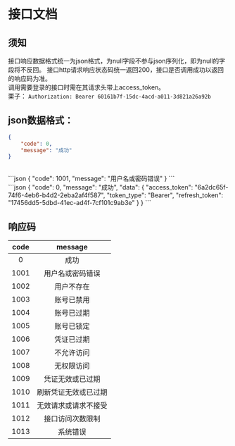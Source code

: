 # 接口文档

## 须知

接口响应数据格式统一为json格式，为null字段不参与json序列化，即为null的字段将不反回。
接口http请求响应状态码统一返回200，接口是否调用成功以返回的响应码为准。
<br>
调用需要登录的接口时需在其请求头带上access_token。
<br>
栗子：
`Authorization: Bearer 60161b7f-15dc-4acd-a011-3d821a26a92b`
<br>
## json数据格式：

```json
{  
	"code": 0,  
	"message": "成功"
}
```
<br>
```json
{  
	"code": 1001, 
	"message": "用户名或密码错误"
}
```
<br>
```json
{  
	"code": 0,  
	"message": "成功",  
	"data": 
	{    
		"access_token": "6a2dc65f-74f6-4eb6-b4d2-2eba2af4f587",
		"token_type": "Bearer",
		"refresh_token": "17456dd5-5dbd-41ec-ad4f-7cf101c9ab3e"  
	}
}
```

## 响应码

|code		|message   		    |
|:----: 	|:----:             |
|0   		|成功		        |
|1001		|用户名或密码错误		|
|1002		|用户不存在			|
|1003		|账号已禁用			|
|1004		|账号已过期			|
|1005		|账号已锁定			|
|1006		|凭证已过期			|
|1007		|不允许访问			|
|1008		|无权限访问			|
|1009		|凭证无效或已过期		|
|1010		|刷新凭证无效或已过期	|
|1011		|无效请求或请求不接受	|
|1012		|接口访问次数限制		|
|1013		|系统错误				|